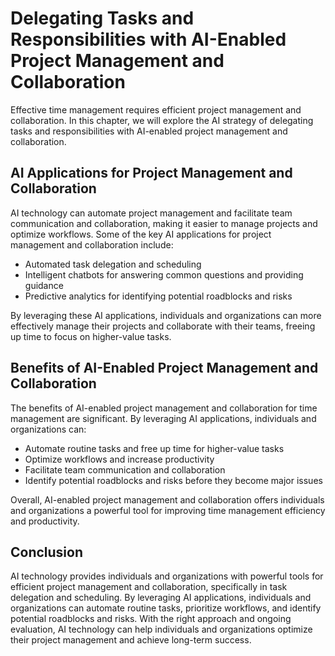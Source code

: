Delegating Tasks and Responsibilities with AI-Enabled Project Management and Collaboration
==================================================================================================================================================

Effective time management requires efficient project management and collaboration. In this chapter, we will explore the AI strategy of delegating tasks and responsibilities with AI-enabled project management and collaboration.

AI Applications for Project Management and Collaboration
--------------------------------------------------------

AI technology can automate project management and facilitate team communication and collaboration, making it easier to manage projects and optimize workflows. Some of the key AI applications for project management and collaboration include:

* Automated task delegation and scheduling
* Intelligent chatbots for answering common questions and providing guidance
* Predictive analytics for identifying potential roadblocks and risks

By leveraging these AI applications, individuals and organizations can more effectively manage their projects and collaborate with their teams, freeing up time to focus on higher-value tasks.

Benefits of AI-Enabled Project Management and Collaboration
-----------------------------------------------------------

The benefits of AI-enabled project management and collaboration for time management are significant. By leveraging AI applications, individuals and organizations can:

* Automate routine tasks and free up time for higher-value tasks
* Optimize workflows and increase productivity
* Facilitate team communication and collaboration
* Identify potential roadblocks and risks before they become major issues

Overall, AI-enabled project management and collaboration offers individuals and organizations a powerful tool for improving time management efficiency and productivity.

Conclusion
----------

AI technology provides individuals and organizations with powerful tools for efficient project management and collaboration, specifically in task delegation and scheduling. By leveraging AI applications, individuals and organizations can automate routine tasks, prioritize workflows, and identify potential roadblocks and risks. With the right approach and ongoing evaluation, AI technology can help individuals and organizations optimize their project management and achieve long-term success.



